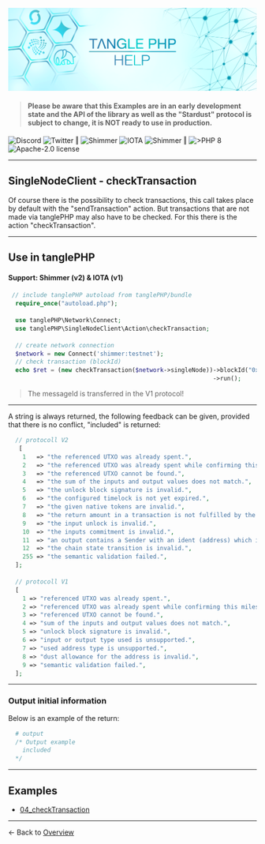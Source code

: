 ![](.meta/Banner.png)

> #### Please be aware that this Examples are in an early development state and the API of the library as well as the "Stardust" protocol is subject to change, it is NOT ready to use in production.

<a href="https://discord.iota.org/" style="text-decoration:none;"><img src="https://img.shields.io/badge/Discord-9cf.svg?style=social&logo=discord" alt="Discord"></a>
<a href="https://twitter.com/tanglePHP/" style="text-decoration:none;"><img src="https://img.shields.io/badge/Twitter-@tanglePHP-9cf.svg?style=social&logo=twitter" alt="Twitter"></a> ‖
<a href="https://www.tanglephp.com/" style="text-decoration:none;"><img src="https://img.shields.io/badge/tanglePHP-grey?style=flat-square&logo=tanglePHP" alt="Shimmer"></a>
<a href="https://www.iota.org/" style="text-decoration:none;"><img src="https://img.shields.io/badge/IOTA-grey?style=flat-square&logo=iota" alt="IOTA"></a>
<a href="https://www.shimmer.network/" style="text-decoration:none;"><img src="https://img.shields.io/badge/Shimmer-grey?style=flat-square&logo=shimmer" alt="Shimmer"></a> ‖
<a href="https://www.php.net/" style="text-decoration:none;"><img src="https://img.shields.io/badge/PHP->= 8.1.x-blue?style=flat-square&logo=php" alt=">PHP 8"></a>
<a href="https://github.com/iota-community/iota.php/LICENSE" style="text-decoration:none;"><img src="https://img.shields.io/badge/license-Apache--2.0-green?style=flat-square" alt="Apache-2.0 license"></a>

---

## SingleNodeClient - checkTransaction

Of course there is the possibility to check transactions, this call takes place by default with the "sendTransaction" action.
But transactions that are not made via tanglePHP may also have to be checked. For this there is the action "checkTransaction".

---

## Use in tanglePHP

#### Support: Shimmer (v2) & IOTA (v1)


```PHP
 // include tanglePHP autoload from tanglePHP/bundle
  require_once("autoload.php");

  use tanglePHP\Network\Connect;
  use tanglePHP\SingleNodeClient\Action\checkTransaction;

  // create network connection
  $network = new Connect('shimmer:testnet');
  // check transaction (blockId)
  echo $ret = (new checkTransaction($network->singleNode))->blockId("0x5c060723d699f0fdd4210b1f148fbe2ff5b0f2afc6b5dd7a275c778908513c5f")
                                                          ->run();
```

> The messageId is transferred in the V1 protocol!

---

A string is always returned, the following feedback can be given, provided that there is no conflict, "included" is returned:

```PHP
  // protocoll V2
   [
    1   => "the referenced UTXO was already spent.",
    2   => "the referenced UTXO was already spent while confirming this milestone.",
    3   => "the referenced UTXO cannot be found.",
    4   => "the sum of the inputs and output values does not match.",
    5   => "the unlock block signature is invalid.",
    6   => "the configured timelock is not yet expired.",
    7   => "the given native tokens are invalid.",
    8   => "the return amount in a transaction is not fulfilled by the output side.",
    9   => "the input unlock is invalid.",
    10  => "the inputs commitment is invalid.",
    11  => "an output contains a Sender with an ident (address) which is not unlocked.",
    12  => "the chain state transition is invalid.",
    255 => "the semantic validation failed.",
  ];
  
  // protocoll V1
  [
    1 => "referenced UTXO was already spent.",
    2 => "referenced UTXO was already spent while confirming this milestone.",
    3 => "referenced UTXO cannot be found.",
    4 => "sum of the inputs and output values does not match.",
    5 => "unlock block signature is invalid.",
    6 => "input or output type used is unsupported.",
    7 => "used address type is unsupported.",
    8 => "dust allowance for the address is invalid.",
    9 => "semantic validation failed.",
  ];
```

---

### Output initial information
Below is an example of the return:

```PHP
  # output  
  /* Output example
    included
  */
```

---

## Examples

+ [04_checkTransaction](https://github.com/tanglePHP/bundle/blob/main/examples/src/singlenode-client/Action/04_checkTransaction.php)

---

<- Back to [Overview](000_index.md)